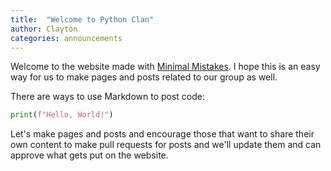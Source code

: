 ```yaml
---
title:  "Welcome to Python Clan"
author: Clayton
categories: announcements
---
```


Welcome to the website made with [Minimal Mistakes](https://mmistakes.github.io/minimal-mistakes/). I hope this is an easy way for us to make pages and posts related to our group as well. 

There are ways to use Markdown to post code:

```python
print(f"Hello, World!")
```

Let's make pages and posts and encourage those that want to share their own content to make pull requests for posts and we'll update them and can approve what gets put on the website. 